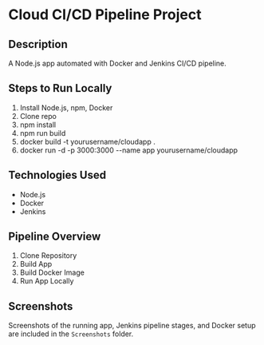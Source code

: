 # Cloud CI/CD Pipeline Project

## Description
A Node.js app automated with Docker and Jenkins CI/CD pipeline.

## Steps to Run Locally
1. Install Node.js, npm, Docker
2. Clone repo
3. npm install
4. npm run build
5. docker build -t yourusername/cloudapp .
6. docker run -d -p 3000:3000 --name app yourusername/cloudapp

## Technologies Used
- Node.js
- Docker
- Jenkins

## Pipeline Overview
1. Clone Repository
2. Build App
3. Build Docker Image
4. Run App Locally

## Screenshots
Screenshots of the running app, Jenkins pipeline stages, and Docker setup are included in the `Screenshots` folder.

